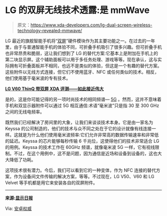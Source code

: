 # LG 的双屏无线技术透露:是 mmWave

> 原文：<https://www.xda-developers.com/lg-dual-screen-wireless-technology-revealed-mmwave/>

LG 最近的旗舰智能手机将“[双屏](https://www.xda-developers.com/lg-v60-thinq-dual-screen-review/)”硬件模块作为其主要功能之一。在过去的一年里，由于与普通智能手机的体验不同，可折叠手机吸引了很多兴趣。但可折叠手机也非常昂贵和脆弱，这让我们想到了 LG 的替代方案:它基本上是附加在手机上的第二块显示屏。这个辅助面板可以用于多任务处理、游戏等等。现在承认，这与实际拥有可折叠面板并不相同，也远不是类似的体验，但这是一个有趣的替代方案。这些附件以无线方式连接，但它们不使用蓝牙、NFC 或任何类似的技术。相反，他们使用基于毫米波的专有技术。

**[LG V60 ThinQ 带双屏 XDA 评测——如此接近伟大](https://www.xda-developers.com/lg-v60-thinq-dual-screen-review/)**

是的，这是你可能记得的另一项时尚技术的相同频谱— [5G](https://www.xda-developers.com/samsung-galaxy-s20-5g-verizon-mmwave/) 。然而，这并不意味着手机和双显示器附件可以通过 5G 相互通信:术语“毫米波”只是指 30 至 300 GHz 之间的无线电频率。

既然我们已经解决了房间里的大象，让我们来谈谈技术本身。它是由一家名为 Keyssa 的公司制造的，他们的技术与众不同之处在于它的设计就像有线连接一样。这就是为什么他们使用毫米波频率:它们允许非常高的数据传输速率和非常低的延迟。Keyssa 的芯片能够每秒传输 6 千兆位，这使得他们的技术非常适合 LG 的用例。Keyssa 的技术工作在 60GHz 频谱，就像毫米波 5G 一样，它有视线限制。不过，在这个用例中，这不是问题，因为通信是近场和设备到设备的，这也大大降低了功耗。

这项技术很有潜力。今后，我们可以看到它的一种变体，作为 NFC 连接的替代方案，作为设备间文件传输的解决方案，等等。不过现在，LG V50、V60 和 LG Velvet 等手机都是用它来安装各自的双屏附件。

* * *

**来源:[显示日报](https://www.displaydaily.com/index.php?option=com_content&view=article&id=71464)**

Via: [安卓权威](https://www.androidauthority.com/how-lg-secondary-display-works-1126518/)